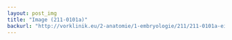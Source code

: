 ```yaml
---
layout: post_img
title: "Image (211-0101a)"
backurl: "http://vorklinik.eu/2-anatomie/1-embryologie/211/211-0101a-einfuehrung-embryo"
---
```

